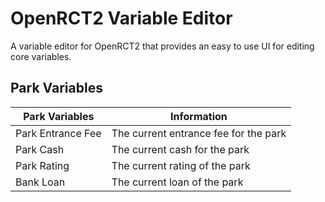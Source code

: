 # OpenRCT2 Variable Editor

A variable editor for OpenRCT2 that provides an easy to use UI for editing core variables.

## Park Variables

| Park Variables    | Information                           |
| ----------------- | ------------------------------------- |
| Park Entrance Fee | The current entrance fee for the park |
| Park Cash         | The current cash for the park         |
| Park Rating       | The current rating of the park        |
| Bank Loan         | The current loan of the park          |
